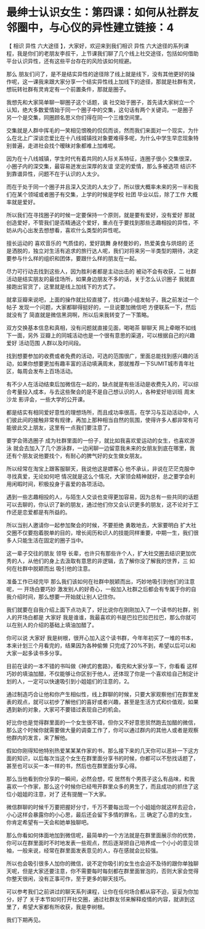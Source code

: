 # 最绅士认识女生：第四课：如何从社群友邻圈中，与心仪的异性建立链接：4

【 相识 异性 六大途径 】，大家好，欢迎来到我们相识 异性 六大途径的系列课程，我是你们的老朋友李叔干，上节课我们聊了几个线上社交途径，包括如何借助平台认识异性，还有这些平台存在的风险该如何规避。

那么 朋友们问了，是不是结实异性的途径除了线上就是线下，没有其他更好的操作呢，这一课我来跟大家分享一个结实异性线上加线下的途径，那就是社群有灵，想玩转社群有灵肯定有一个前置条件，那就是圈子。

我想先和大家简单聊一聊圈子这个话题，诶 社交始于圈子，首先请大家树立一个认知，绝大多数爱情始于同一个圈子中的交集，这句话有两个关键词，一是圈子 另一个是交集，同圈顾名思义你们得在同一个三维空间里。

交集就是人群中挥毛的一笑相见恨晚的侃侃而谈，然而我们来面对一个现实，为什么在北上广深谈恋爱比在十八线城镇找对象要难得多呢，为什么中学生早恋现象特别普遍，走进社会找个暧昧对象都难上加难呢。

因为在十八线城镇，学生时代有着共同的人际关系特征，连圈子很小 交集很深，小圈子内的深交集，最容易迸发出深厚的友谊 坚定的爱情，那么多被选项 结识不到靠谱异性，问题不在于认识的人太少。

而在于处于同一个圈子并且深入交流的人太少了，所以很大概率未来的另一半和我们在某个领域或者圈子有交集，上学的时候是学校 社团 毕业以后，除了工作 大概率就是爱好。

所以我们在寻找圈子的时候一定要保持一个原则，就是要有爱好，没有爱好 那就创造爱好，不管我们是否精通这个爱好，重点在于要找到那些志趣相投的异性，不妨从内心出发去想想看，喜欢什么类型的异性呢。

擅长运动的 喜欢音乐的 气质佳的，爱好跳舞 身材曼妙的，热爱美食与烘焙的 还是洒脱的，独立对生活有追求的旅行达人呢，我们对将来另一半类型的期待，决定要参与什么样的组织和团体，要跟什么样的朋友在一起。

尽力可行动去找到这些人，因为胜利者都是主动出击的 被动不会有收获，二 社群活动是结实朋友的最佳场所，如果身边朋友不多的话，关于怎么认识圈子 我就直接跑出官货了，这里就是线上加线下的方式了。

就拿豆瓣来说吧，上面的操作就比较直接了，找兴趣小组发帖子，我之前发过一个帖子 发现一个问题，大家都聊得挺好的，一旦说要加微信吧 方便联系一下，然后就没有了 简直就是微信黑洞啊，所以后来我转变了一下策略。

双方交换基本信息和真相，没有问题就直接见面，喝喝茶 聊聊天 网上牵眼不如线下一面，另外 豆瓣上的同城活动也是一个很有意思的渠道，可以根据自己的兴趣爱好 活动范围 人群以及时间段。

找到想要参加的收费或者免费的活动，可选的范围很广，里面总能找到感兴趣的活动，如果你想要更加有趣丰富的活动填满周末，那就推荐一下SUMIT城市青年社区，每周会发布上百场活动。

有不少人在活动结束后加微信在一起的，缺点就是有些活动是收费先入的，可以综合考量投入成本，与去这些聚会的是不是自己想认识的人，各种爱好培训班 周末沙龙 影评会，一些大学的公开课。

都是结实有相同爱好意性的理想场所，而且成功率很高，在学习与互动活动中，人们彼此间的接触非常有规律，再加上那种相当自然的氛围，使得许多人都非常有可能彼此交上朋友，这里有一点我们要注意了。

要学会筛选圈子 成为社群里面的一份子，就比如我喜欢爱运动的女生，也喜欢游泳 就会去加入了几个游泳群，一边闲聊一边留意我未来的女朋友到底在哪里，我还有个朋友说他要找个，有耐心的脾气好的女生做女朋友。

所以经常在淘宝上跟客服聊天，我说他这是嫖客心 他不承认，非说在茫茫克服中寻找真爱，无论如何吧 情况就是这么个情况，大家领会精神就好，总之要学会利用闲暇时间，积极投身于喜爱的各项活动。

遇到一些志趣相投的人，与陌生人交谈也变得更加容易，因为总有一些共同的话题可以去聊的，你认识了新的朋友，通过他们你又会认识更多的朋友，这不论对于工作还是恋爱都是有所益的。

所以当别人邀请你一起参加聚会的时候，不要拒绝 勇敢地去，大家要明白 扩大社交圈不仅要抱着脱单的目的，增长阅历和识人的技能同样重要，中期一生，我们很多人只能生活在固定的圈子当中。

这一辈子交往的朋友 领导 长辈，也许只有那些许个人，扩大社交圈去结识更加优秀的人，从他们的身上去汲取有意思的非逻辑，去了解你没了解我的世界，三 如何在社群中脱颖而出 吸引他的注意。

准备工作已经完毕 那么我们该如何在社群中脱颖而出，巧妙地吸引到他们的注意呢，一 开场白要巧妙 激发别人的好奇心，一般加入社群之后都会有专属于你的自我介绍时间，那么想要一开始就让别人记住你。

我们就要在自我介绍上面下点功夫了，好比说你在刚刚加入了一个读书的社群，别人的开场白都是 大家好 我是谁谁，我最喜欢的书是巴拉巴拉巴拉巴，那么你就可以在别人的介绍的基础上填油加醋了。

你可以说 大家好 我是树根，很开心加入这个读书群，今年年初买了一堆的书本，本来计划三个月看完的，结果因为各种偷懒 只完成了20%不到，希望以后可以和大家一起多读书多分享。

目前在读的一本不错的书叫做《神式的套路》，看完和大家分享一下，你看看 这样巧妙的填油加醋，不仅能够让你区别于他人，还体现了你是一个喜欢给自己制定计划的人，一定可以快速吸引到小姐姐们的注意的，2。

 通过制造巧合让他和你产生相似性，线上群聊的时候，只要大家观察他们在群里发表的观点，就可以初步了解他们的喜好或者兴趣，甚至是生活方式和价值观，如果遇到新的对象，大家可不要错过表现自己的机会。

好比你也是觉得群里面的一个女生很不错，但你又不好意思贸然跑去加醋的微信，那么这个时候你就需要做大量的调查工作了，你可以通过群内的其他人或者是观察他群内的发言，来了解他。

假如你刚得知他特别热爱某某某作家的书，那么接下来的几天你可以恶补一下这方面的知识，以后每次当这个女生在群里面分享书的时候，你都可以不愁找话题了，甚至也可以买一本一样的书，然后也在群里面分享心得。

那么当他看到你分享的一瞬间，必然会想，哎 居然有个男孩子这么有品味，和我喜欢一个作家，那么这个时候你已经甩开群里众多的男生了，而且成功的抓住了这位小姐姐的注意，对了 还有提醒一下大家。

微信群聊的时候千万要把握好分寸，千万不要每出现一个小姐姐你就这样去迎合，小心这样会暴露你的小心思，最后还会留下多情的罪名，三 确定了心意的女生，你肯定希望有一天会和她单独聊吧。

那么你看如何体面地加到微信呢，最简单的一个方法就是在群里面展示你的优势，你可以在群里面时不时地发表一些观点，然后逐渐把自己培养成一个小小的意见领袖，一般来说，经常在群里面发表意见的人，存在感就会比较强。

所以也会吸引很多人加你的微信，说不定你吸引的女生也会迫不及待的跟你单独聊天呢，但是大家还要注意，你不需要每时每刻都在群里面冒泡的，否则大家会觉得你整天很闲，没有正事可作，至于更多的聊天技巧。

可以参考我们之前讲过的聊天系列课程，让你在任何场合都从容不迫，妥妥为你加分，好了 关于本节如何打开社交圈，通过社群友邻来解释疫情的内容，就讲到这里了，希望大家都有所收获，我是李树根。

我们下期再见。